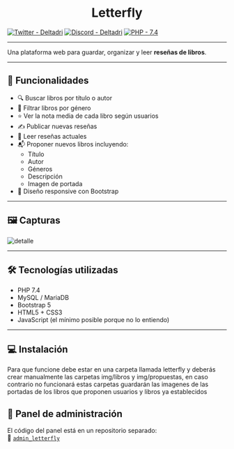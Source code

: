 <h1 align=center>Letterfly</h1>

[![Twitter - Deltadri](https://img.shields.io/badge/Twitter-Adrifer24-black?logo=x)](https://x.com/Deltadri)
[![Discord - Deltadri](https://img.shields.io/badge/Discord-Letterfly-blue?logo=discord)](https://discord.gg/Au2UHqSd6U)
[![PHP - 7.4](https://img.shields.io/badge/PHP-7.4-green?logo=php)](https://www.php.net/releases/7_4_0.php)

---

Una plataforma web para guardar, organizar y leer **reseñas de libros**.

---

## 🚀 Funcionalidades

- 🔍 Buscar libros por título o autor
- 📂 Filtrar libros por género
- ⭐ Ver la nota media de cada libro según usuarios
- ✍️ Publicar nuevas reseñas
- 📖 Leer reseñas actuales
- 📬 Proponer nuevos libros incluyendo:
  - Título
  - Autor
  - Géneros
  - Descripción
  - Imagen de portada
- 📱 Diseño responsive con Bootstrap

---

## 🖼️ Capturas

![detalle](https://github.com/user-attachments/assets/c385fcd5-7e86-424b-b370-5b7cbb295071)

---

## 🛠️ Tecnologías utilizadas

- PHP 7.4
- MySQL / MariaDB
- Bootstrap 5
- HTML5 + CSS3
- JavaScript (el mínimo posible porque no lo entiendo)

---

## 💻 Instalación

Para que funcione debe estar en una carpeta llamada letterfly y deberás crear manualmente las carpetas img/libros y img/propuestas, en caso contrario no funcionará estas carpetas guardarán las imagenes de las portadas de los libros que proponen usuarios y libros ya establecidos

## 🔐 Panel de administración

El código del panel está en un repositorio separado:  
📁 [`admin_letterfly`](https://github.com/Adrifer24/admin_letterfly)  

